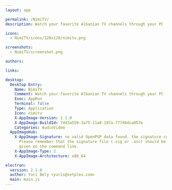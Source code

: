 ```yaml
---
layout: app

permalink: /NimiTV/
description: Watch your favorite Albanian TV channels through your PC

icons:
  - NimiTV/icons/128x128/nimitv.png

screenshots:
  - NimiTV/screenshot.png

authors:

links:

desktop:
  Desktop Entry:
    Name: NimiTV
    Comment: Watch your favorite Albanian TV channels through your PC
    Exec: AppRun
    Terminal: false
    Type: Application
    Icon: nimitv
    X-AppImage-Version: 2.1.0
    X-AppImage-BuildId: 7d43a550-3a75-11a8-197a-f7740dca057e
    Categories: AudioVideo
  AppImageHub:
    X-AppImage-Signature: no valid OpenPGP data found. the signature could not be verified.
      Please remember that the signature file (.sig or .asc) should be the first file
      given on the command line.
    X-AppImage-Type: 2
    X-AppImage-Architecture: x86_64

electron:
  version: 2.1.0
  author: Yuri Bely <yuris@setplex.com>
  main: main.js
---
```

